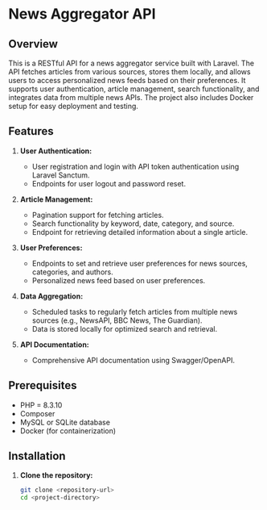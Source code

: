 # News Aggregator API

## Overview

This is a RESTful API for a news aggregator service built with Laravel. The API fetches articles from various sources, stores them locally, and allows users to access personalized news feeds based on their preferences. It supports user authentication, article management, search functionality, and integrates data from multiple news APIs. The project also includes Docker setup for easy deployment and testing.

## Features

1. **User Authentication:**
   - User registration and login with API token authentication using Laravel Sanctum.
   - Endpoints for user logout and password reset.

2. **Article Management:**
   - Pagination support for fetching articles.
   - Search functionality by keyword, date, category, and source.
   - Endpoint for retrieving detailed information about a single article.

3. **User Preferences:**
   - Endpoints to set and retrieve user preferences for news sources, categories, and authors.
   - Personalized news feed based on user preferences.

4. **Data Aggregation:**
   - Scheduled tasks to regularly fetch articles from multiple news sources (e.g., NewsAPI, BBC News, The Guardian).
   - Data is stored locally for optimized search and retrieval.
   
5. **API Documentation:**
   - Comprehensive API documentation using Swagger/OpenAPI.

## Prerequisites

- PHP =  8.3.10
- Composer
- MySQL or SQLite database
- Docker (for containerization)

## Installation

1. **Clone the repository:**
   ```bash
   git clone <repository-url>
   cd <project-directory>
